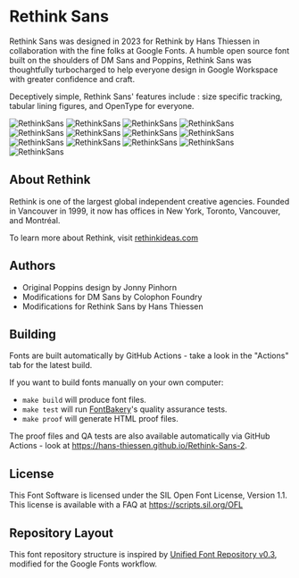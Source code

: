 

# Rethink Sans

Rethink Sans was designed in 2023 for Rethink by Hans Thiessen in collaboration with the fine folks at Google Fonts. A humble open source font built on the shoulders of DM Sans and Poppins, Rethink Sans was thoughtfully turbocharged to help everyone design in Google Workspace with greater confidence and craft.

Deceptively simple, Rethink Sans' features include : size specific tracking, tabular lining figures, and OpenType for everyone.

![RethinkSans](documentation/RethinkSans-01.png)
![RethinkSans](documentation/RethinkSans-02.png)
![RethinkSans](documentation/RethinkSans-03.png)
![RethinkSans](documentation/RethinkSans-04.png)
![RethinkSans](documentation/RethinkSans-05.png)
![RethinkSans](documentation/RethinkSans-06.png)
![RethinkSans](documentation/RethinkSans-07.png)
![RethinkSans](documentation/RethinkSans-08.png)
![RethinkSans](documentation/RethinkSans-09.png)
![RethinkSans](documentation/RethinkSans-10.png)
![RethinkSans](documentation/RethinkSans-11.png)
![RethinkSans](documentation/RethinkSans-12.png)
![RethinkSans](documentation/RethinkSans-13.png)


## About Rethink

Rethink is one of the largest global independent creative agencies. Founded in Vancouver in 1999, it now has offices in New York, Toronto, Vancouver, and Montréal.

To learn more about Rethink, visit [rethinkideas.com](https://rethinkideas.com)


## Authors

* Original Poppins design by Jonny Pinhorn
* Modifications for DM Sans by Colophon Foundry
* Modifications for Rethink Sans by Hans Thiessen 


## Building

Fonts are built automatically by GitHub Actions - take a look in the "Actions" tab for the latest build.

If you want to build fonts manually on your own computer:

* `make build` will produce font files.
* `make test` will run [FontBakery](https://github.com/googlefonts/fontbakery)'s quality assurance tests.
* `make proof` will generate HTML proof files.

The proof files and QA tests are also available automatically via GitHub Actions - look at https://hans-thiessen.github.io/Rethink-Sans-2.


## License

This Font Software is licensed under the SIL Open Font License, Version 1.1. This license is available with a FAQ at https://scripts.sil.org/OFL


## Repository Layout

This font repository structure is inspired by [Unified Font Repository v0.3](https://github.com/unified-font-repository/Unified-Font-Repository), modified for the Google Fonts workflow.
